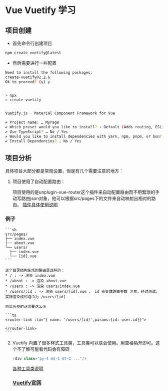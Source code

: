# Vue Vuetify 学习 

## 项目创建

* 首先命令行创建项目

```sh
npm create vuetify@latest
```

* 然后需要进行一些配置

```sh
Need to install the following packages:
create-vuetify@2.2.6
Ok to proceed? (y) y


> npx
> create-vuetify


Vuetify.js - Material Component Framework for Vue

✔ Project name: … MyPage
✔ Which preset would you like to install? › Default (Adds routing, ESLint & SASS variables)
✔ Use TypeScript? … No / Yes
✔ Would you like to install dependencies with yarn, npm, pnpm, or bun? › npm
✔ Install Dependencies? … No / Yes
```

## 项目分析
具体项目大部分都是常规设置，但是有几个需要注意的地方：

1. 项目使用了自动配置路由：
	
	项目使用的是unplugin-vue-router这个插件来自动配置路由而不用繁琐的手动写路由json对象，他可以根据src/pages下的文件来自动映射出相对的路由。
	[插件具体使用说明](https://uvr.esm.is/introduction)
### 	例子

	
	```sh
	src/pages/
	├── index.vue
	├── about.vue
	└── users/
      ├── index.vue
   	  └── [id].vue
	```
	
	这个目录结构生成的路由是这样的：
	* / : -> 渲染 index.vue
	* /about : -> 渲染 about.vue
	* /users : -> 渲染 users/index.vue
	* /users/:id : -> 渲染 users/[id].vue ， id 会变成路由参数 注意，经过测试，实际渲染成的路由为 /users/[id]
	
	然后传参的话需要这么传
	
	```ts
	<router-link :to="{ name: '/users/[id]',params:{id: user.id}}">
  		...
	</router-link>
	```

	
2. Vuetify 内置了很多样式工具类，工具类可以联合使用。用空格隔开即可。这个不了解可能看代码会有障碍

	```ts
	<div class="py-4 md-1 mt-2 ..."/>
	```

	[各种工具类说明](https://vuetifyjs.com/zh-Hans/styles/borders/#section-4f7f7528)
	### [Vuetify官网](https://vuetifyjs.com/zh-Hans/)
